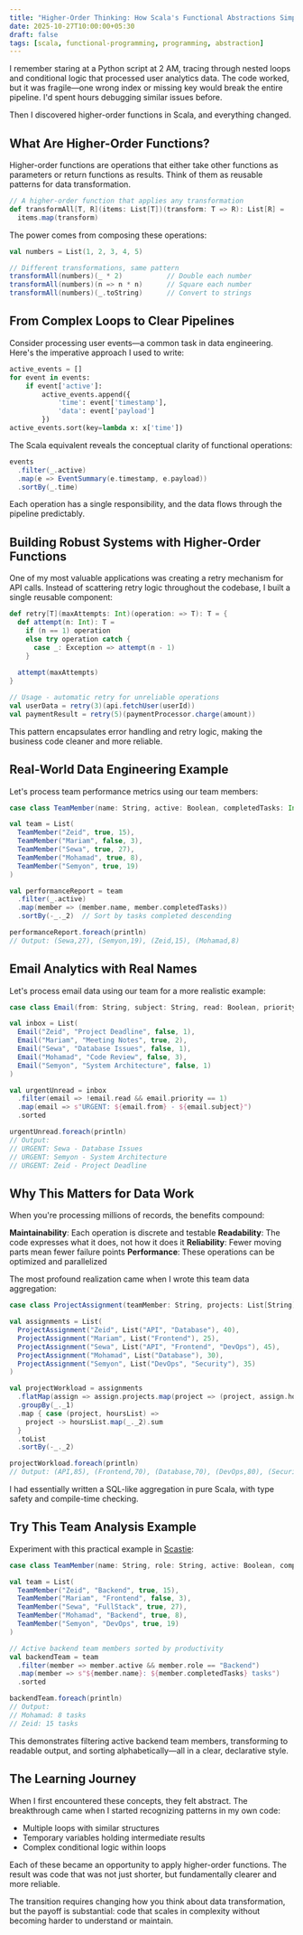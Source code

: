 ```yaml
---
title: "Higher-Order Thinking: How Scala's Functional Abstractions Simplify Complex Logic"
date: 2025-10-27T10:00:00+05:30
draft: false
tags: [scala, functional-programming, programming, abstraction]
---
```


I remember staring at a Python script at 2 AM, tracing through nested loops and conditional logic that processed user analytics data. The code worked, but it was fragile—one wrong index or missing key would break the entire pipeline. I'd spent hours debugging similar issues before.

Then I discovered higher-order functions in Scala, and everything changed.

## What Are Higher-Order Functions?

Higher-order functions are operations that either take other functions as parameters or return functions as results. Think of them as reusable patterns for data transformation.

```scala
// A higher-order function that applies any transformation
def transformAll[T, R](items: List[T])(transform: T => R): List[R] = 
  items.map(transform)
```

The power comes from composing these operations:

```scala
val numbers = List(1, 2, 3, 4, 5)

// Different transformations, same pattern
transformAll(numbers)(_ * 2)           // Double each number
transformAll(numbers)(n => n * n)      // Square each number  
transformAll(numbers)(_.toString)      // Convert to strings
```

## From Complex Loops to Clear Pipelines

Consider processing user events—a common task in data engineering. Here's the imperative approach I used to write:

```python
active_events = []
for event in events:
    if event['active']:
        active_events.append({
            'time': event['timestamp'],
            'data': event['payload']
        })
active_events.sort(key=lambda x: x['time'])
```

The Scala equivalent reveals the conceptual clarity of functional operations:

```scala
events
  .filter(_.active)
  .map(e => EventSummary(e.timestamp, e.payload))
  .sortBy(_.time)
```

Each operation has a single responsibility, and the data flows through the pipeline predictably.

## Building Robust Systems with Higher-Order Functions

One of my most valuable applications was creating a retry mechanism for API calls. Instead of scattering retry logic throughout the codebase, I built a single reusable component:

```scala
def retry[T](maxAttempts: Int)(operation: => T): T = {
  def attempt(n: Int): T = 
    if (n == 1) operation
    else try operation catch {
      case _: Exception => attempt(n - 1)
    }
  
  attempt(maxAttempts)
}

// Usage - automatic retry for unreliable operations
val userData = retry(3)(api.fetchUser(userId))
val paymentResult = retry(5)(paymentProcessor.charge(amount))
```

This pattern encapsulates error handling and retry logic, making the business code cleaner and more reliable.

## Real-World Data Engineering Example

Let's process team performance metrics using our team members:

```scala
case class TeamMember(name: String, active: Boolean, completedTasks: Int)

val team = List(
  TeamMember("Zeid", true, 15),
  TeamMember("Mariam", false, 3),
  TeamMember("Sewa", true, 27),
  TeamMember("Mohamad", true, 8),
  TeamMember("Semyon", true, 19)
)

val performanceReport = team
  .filter(_.active)
  .map(member => (member.name, member.completedTasks))
  .sortBy(-_._2)  // Sort by tasks completed descending

performanceReport.foreach(println)
// Output: (Sewa,27), (Semyon,19), (Zeid,15), (Mohamad,8)
```

## Email Analytics with Real Names

Let's process email data using our team for a more realistic example:

```scala
case class Email(from: String, subject: String, read: Boolean, priority: Int)

val inbox = List(
  Email("Zeid", "Project Deadline", false, 1),
  Email("Mariam", "Meeting Notes", true, 2),
  Email("Sewa", "Database Issues", false, 1),
  Email("Mohamad", "Code Review", false, 3),
  Email("Semyon", "System Architecture", false, 1)
)

val urgentUnread = inbox
  .filter(email => !email.read && email.priority == 1)
  .map(email => s"URGENT: ${email.from} - ${email.subject}")
  .sorted

urgentUnread.foreach(println)
// Output: 
// URGENT: Sewa - Database Issues
// URGENT: Semyon - System Architecture  
// URGENT: Zeid - Project Deadline
```

## Why This Matters for Data Work

When you're processing millions of records, the benefits compound:

**Maintainability**: Each operation is discrete and testable
**Readability**: The code expresses what it does, not how it does it
**Reliability**: Fewer moving parts mean fewer failure points
**Performance**: These operations can be optimized and parallelized

The most profound realization came when I wrote this team data aggregation:

```scala
case class ProjectAssignment(teamMember: String, projects: List[String], hours: Int)

val assignments = List(
  ProjectAssignment("Zeid", List("API", "Database"), 40),
  ProjectAssignment("Mariam", List("Frontend"), 25),
  ProjectAssignment("Sewa", List("API", "Frontend", "DevOps"), 45),
  ProjectAssignment("Mohamad", List("Database"), 30),
  ProjectAssignment("Semyon", List("DevOps", "Security"), 35)
)

val projectWorkload = assignments
  .flatMap(assign => assign.projects.map(project => (project, assign.hours)))
  .groupBy(_._1)
  .map { case (project, hoursList) => 
    project -> hoursList.map(_._2).sum 
  }
  .toList
  .sortBy(-_._2)

projectWorkload.foreach(println)
// Output: (API,85), (Frontend,70), (Database,70), (DevOps,80), (Security,35)
```

I had essentially written a SQL-like aggregation in pure Scala, with type safety and compile-time checking.

## Try This Team Analysis Example

Experiment with this practical example in [Scastie](https://scastie.scala-lang.org):

```scala
case class TeamMember(name: String, role: String, active: Boolean, completedTasks: Int)

val team = List(
  TeamMember("Zeid", "Backend", true, 15),
  TeamMember("Mariam", "Frontend", false, 3),
  TeamMember("Sewa", "FullStack", true, 27),
  TeamMember("Mohamad", "Backend", true, 8),
  TeamMember("Semyon", "DevOps", true, 19)
)

// Active backend team members sorted by productivity
val backendTeam = team
  .filter(member => member.active && member.role == "Backend")
  .map(member => s"${member.name}: ${member.completedTasks} tasks")
  .sorted

backendTeam.foreach(println)
// Output:
// Mohamad: 8 tasks
// Zeid: 15 tasks
```

This demonstrates filtering active backend team members, transforming to readable output, and sorting alphabetically—all in a clear, declarative style.

## The Learning Journey

When I first encountered these concepts, they felt abstract. The breakthrough came when I started recognizing patterns in my own code:

- Multiple loops with similar structures
- Temporary variables holding intermediate results  
- Complex conditional logic within loops

Each of these became an opportunity to apply higher-order functions. The result was code that was not just shorter, but fundamentally clearer and more reliable.

The transition requires changing how you think about data transformation, but the payoff is substantial: code that scales in complexity without becoming harder to understand or maintain.
